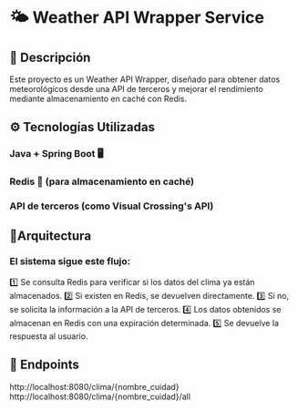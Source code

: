 # 🌤 Weather API Wrapper Service
## 📌 Descripción
Este proyecto es un Weather API Wrapper, diseñado para obtener datos meteorológicos desde una API de terceros y mejorar el rendimiento mediante almacenamiento en caché con Redis.

## ⚙️ Tecnologías Utilizadas
### Java + Spring Boot 🖥️
### Redis 🏪 (para almacenamiento en caché)
### API de terceros (como Visual Crossing's API)

## 📌Arquitectura
### El sistema sigue este flujo:
1️⃣ Se consulta Redis para verificar si los datos del clima ya están almacenados.
2️⃣ Si existen en Redis, se devuelven directamente.
3️⃣ Si no, se solicita la información a la API de terceros.
4️⃣ Los datos obtenidos se almacenan en Redis con una expiración determinada.
5️⃣ Se devuelve la respuesta al usuario.


## 📡 Endpoints
http://localhost:8080/clima/{nombre_cuidad}
<br>
http://localhost:8080/clima/{nombre_cuidad}/all
